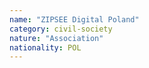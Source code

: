 ```yaml
---
name: "ZIPSEE Digital Poland"
category: civil-society
nature: "Association"
nationality: POL
---
```

